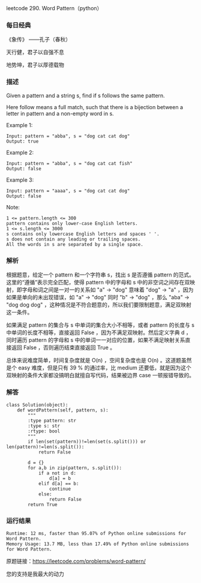 leetcode  290. Word Pattern（python）

### 每日经典

《象传》 ——孔子（春秋）

天行健，君子以自强不息

地势坤，君子以厚德载物

### 描述

Given a pattern and a string s, find if s follows the same pattern.

Here follow means a full match, such that there is a bijection between a letter in pattern and a non-empty word in s.



Example 1:

	Input: pattern = "abba", s = "dog cat cat dog"
	Output: true

	
Example 2:

	Input: pattern = "abba", s = "dog cat cat fish"
	Output: false


Example 3:

	
	Input: pattern = "aaaa", s = "dog cat cat dog"
	Output: false
	


Note:

	1 <= pattern.length <= 300
	pattern contains only lower-case English letters.
	1 <= s.length <= 3000
	s contains only lowercase English letters and spaces ' '.
	s does not contain any leading or trailing spaces.
	All the words in s are separated by a single space.


### 解析

根据题意，给定一个 pattern 和一个字符串 s，找出 s 是否遵循 pattern 的范式。这里的“遵循”表示完全匹配，使得 pattern 中的字母和 s 中的非空词之间存在双映射，即字母和词之间是一对一的关系如 "a" -> "dog"  意味着 "dog" -> "a" ，因为如果是单向的未出现错误，如  "a" -> "dog" 同时  "b" -> "dog" ，那么 "aba" -> "dog dog dog" ，这种情况是不符合题意的，所以我们要限制题意，满足双映射这一条件。

如果满足 pattern 的集合与 s 中单词的集合大小不相等，或者 pattern 的长度与 s 中单词的长度不相等，直接返回 False ，因为不满足双映射。然后定义字典 d ，同时遍历 pattern 的字母和 s 中的单词一一对应的位置，如果不满足映射关系直接返回 False ，否则遍历结束直接返回 True 。

总体来说难度简单，时间复杂度就是 O(n) ，空间复杂度也是 O(n) 。这道题虽然是个 easy 难度，但是只有 39 % 的通过率，比 medium 还要低，就是因为这个双映射的条件大家都没搞明白就擅自写代码，结果被边界 case 一顿报错导致的。

### 解答
				
	class Solution(object):
	    def wordPattern(self, pattern, s):
	        """
	        :type pattern: str
	        :type s: str
	        :rtype: bool
	        """
	        if len(set(pattern))!=len(set(s.split())) or len(pattern)!=len(s.split()):
	            return False
	       
	        d = {}
	        for a,b in zip(pattern, s.split()):
	            if a not in d:
	                d[a] = b
	            elif d[a] == b:
	                continue
	            else:
	                return False
	        return True

            	      
			
### 运行结果

	Runtime: 12 ms, faster than 95.07% of Python online submissions for Word Pattern.
	Memory Usage: 13.7 MB, less than 17.49% of Python online submissions for Word Pattern.


原题链接：https://leetcode.com/problems/word-pattern/



您的支持是我最大的动力

